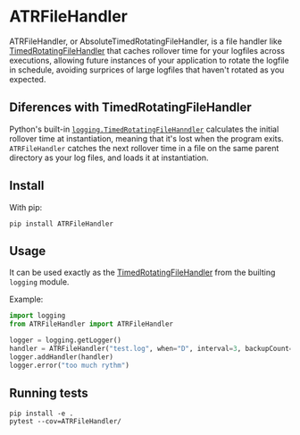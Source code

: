 # ATRFileHandler

ATRFileHandler, or AbsoluteTimedRotatingFileHandler, is a file handler like [TimedRotatingFileHandler](https://docs.python.org/3/library/logging.handlers.html#logging.handlers.TimedRotatingFileHandler) that caches rollover time for your logfiles across executions, allowing future instances of your application to rotate the logfile in schedule, avoiding surprices of large logfiles that haven't rotated as you expected.

## Diferences with TimedRotatingFileHandler

Python's built-in [`logging.TimedRotatingFileHanndler`](https://docs.python.org/3/library/logging.handlers.html#timedrotatingfilehandler) calculates the initial rollover time at instantiation, meaning that it's lost when the program exits. `ATRFileHandler` catches the next rollover time in a file on the same parent directory as your log files, and loads it at instantiation.

## Install

With pip:

```
pip install ATRFileHandler
```

## Usage

It can be used exactly as the [TimedRotatingFileHandler](https://docs.python.org/3/library/logging.handlers.html#logging.handlers.TimedRotatingFileHandler) from the builting `logging` module.

Example:

```python
import logging
from ATRFileHandler import ATRFileHandler

logger = logging.getLogger()
handler = ATRFileHandler("test.log", when="D", interval=3, backupCount=3)
logger.addHandler(handler)
logger.error("too much rythm")
```

## Running tests

```
pip install -e .
pytest --cov=ATRFileHandler/
```
